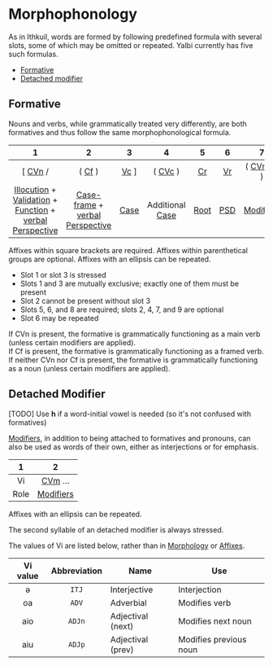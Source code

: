 # Morphophonology

As in Ithkuil, words are formed by following predefined formula with several slots, some of which may be omitted or repeated. Yalbi currently has five such formulas.

* [Formative](#formative)
* [Detached modifier](#detached-modifier)

## Formative

Nouns and verbs, while grammatically treated very differently, are both formatives and thus follow the same morphophonological formula.

|                                                                                   1                                                                                    |                                            2                                             |               3               |                   4                   |             5              |          6          |              7              |             8              |                                                             9                                                              |
|:----------------------------------------------------------------------------------------------------------------------------------------------------------------------:|:----------------------------------------------------------------------------------------:|:-----------------------------:|:-------------------------------------:|:--------------------------:|:-------------------:|:---------------------------:|:--------------------------:|:--------------------------------------------------------------------------------------------------------------------------:|
|                                                                       [ [CVn](affixes.md#cvn) /                                                                        |                                 ( [Cf](affixes.md#cf) )                                  | [Vc](affixes.md#vc-and-cvc) ] |   ( [CVc](affixes.md#vc-and-cvc) )    | [Cr](affixes.md#cr-and-cs) | [Vr](affixes.md#vr) | ( [CVm](affixes.md#cvm) … ) | [Cs](affixes.md#cr-and-cs) |                                                  ( [Ve](affixes.md#ve) )                                                   |
| [Illocution](morphology.md#illocution) + [Validation](morphology.md#validation) + [Function](morphology.md#function) + [verbal Perspective](morphology.md#perspective) | [Case-frame](morphology.md#case-frame) + [verbal Perspective](morphology.md#perspective) |  [Case](morphology.md#case)   | Additional [Case](morphology.md#case) |      [Root](roots.md)      |   [PSD](roots.md)   |  [Modifiers](modifiers.md)  |      [Stem](roots.md)      | [Extension](morphology.md#extension) + [nominal Perspective](morphology.md#perspective) + [Essence](morphology.md#essence) |

Affixes within square brackets are required.
Affixes within parenthetical groups are optional.
Affixes with an ellipsis can be repeated.

* Slot 1 or slot 3 is stressed
* Slots 1 and 3 are mutually exclusive; exactly one of them must be present
* Slot 2 cannot be present without slot 3
* Slots 5, 6, and 8 are required; slots 2, 4, 7, and 9 are optional
* Slot 6 may be repeated

If CVn is present, the formative is grammatically functioning as a main verb (unless certain modifiers are applied).  
If Cf is present, the formative is grammatically functioning as a framed verb.  
If neither CVn nor Cf is present, the formative is grammatically functioning as a noun (unless certain modifiers are applied).

## Detached Modifier

[TODO] Use **h** if a word-initial vowel is needed (so it's not confused with formatives)

[Modifiers](modifiers.md), in addition to being attached to formatives and pronouns, can also be used as words of their own, either as interjections or for emphasis.

|  1   |             2              |
|:----:|:--------------------------:|
|  Vi  |  [CVm](affixes.md#cvm) …   |
| Role | [Modifiers](#modifiers.md) |

Affixes with an ellipsis can be repeated.

The second syllable of an detached modifier is always stressed.

The values of Vi are listed below, rather than in [Morphology](morphology.md) or [Affixes](affixes.md).

| Vi value | Abbreviation | Name              | Use                    |
|:--------:|:------------:|-------------------|------------------------|
|    ə     |    `ITJ`     | Interjective      | Interjection           |
|    oa    |    `ADV`     | Adverbial         | Modifies verb          |
|   aio    |    `ADJn`    | Adjectival (next) | Modifies next noun     |
|   aiu    |    `ADJp`    | Adjectival (prev) | Modifies previous noun |
